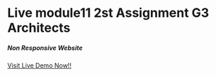  <h1>Live module11 2st Assignment G3 Architects</h1>
  <h5>Non Responsive Website</h5>
<a href="https://rayhan60611.github.io/p_hero_assignment2_G3-Architects-/"> Visit Live Demo Now!!</a>
